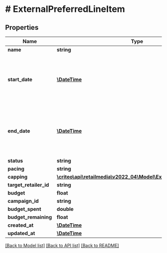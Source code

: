 # # ExternalPreferredLineItem

## Properties

Name | Type | Description | Notes
------------ | ------------- | ------------- | -------------
**name** | **string** |  |
**start_date** | [**\DateTime**](\DateTime.md) | Represents the Date as a year, month, and day in the format YYYY-MM-DD |
**end_date** | [**\DateTime**](\DateTime.md) | Represents the Date as a year, month, and day in the format YYYY-MM-DD |
**status** | **string** |  |
**pacing** | **string** |  |
**capping** | [**\criteo\api\retailmedia\v2022_04\Model\ExternalLineItemCapping**](ExternalLineItemCapping.md) |  | [optional]
**target_retailer_id** | **string** |  |
**budget** | **float** |  | [optional]
**campaign_id** | **string** |  |
**budget_spent** | **double** |  | [optional]
**budget_remaining** | **float** |  |
**created_at** | [**\DateTime**](\DateTime.md) |  |
**updated_at** | [**\DateTime**](\DateTime.md) |  |

[[Back to Model list]](../../README.md#models) [[Back to API list]](../../README.md#endpoints) [[Back to README]](../../README.md)
